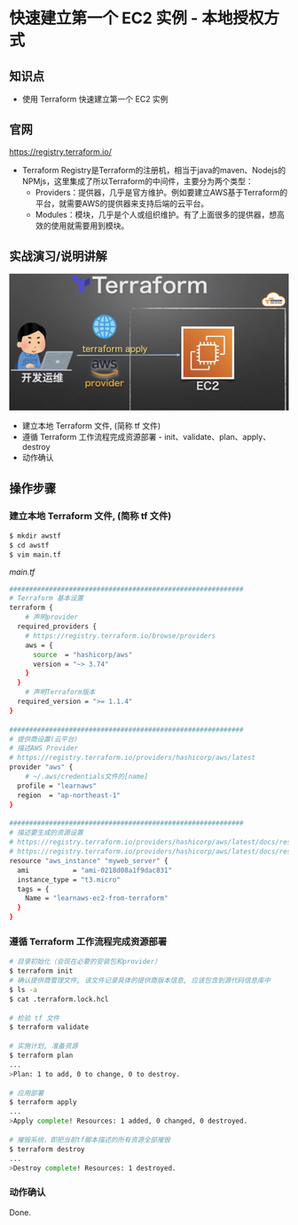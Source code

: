 快速建立第一个 EC2 实例 - 本地授权方式
=====================

## 知识点

* 使用 Terraform 快速建立第一个 EC2 实例

## 官网

https://registry.terraform.io/

* Terraform Registry是Terraform的注册机，相当于java的maven、Nodejs的NPMjs，这里集成了所以Terraform的中间件，主要分为两个类型：
  * Providers：提供器，几乎是官方维护。例如要建立AWS基于Terraform的平台，就需要AWS的提供器来支持后端的云平台。
  * Modules：模块，几乎是个人或组织维护。有了上面很多的提供器，想高效的使用就需要用到模块。

## 实战演习/说明讲解

![image-20230216211706063](assets/image-20230216211706063.png)

+ 建立本地 Terraform 文件, (简称 tf 文件)
+ 遵循 Terraform 工作流程完成资源部署 - init、validate、plan、apply、destroy
+ 动作确认

## 操作步骤

### 建立本地 Terraform 文件, (简称 tf 文件)

```bash
$ mkdir awstf
$ cd awstf
$ vim main.tf
```

*main.tf*

```bash
###########################################################
# Terraform 基本设置
terraform {
	# 声明provider
  required_providers {
  	# https://registry.terraform.io/browse/providers
    aws = {
      source  = "hashicorp/aws"
      version = "~> 3.74"
    }
  }
	# 声明Terraform版本
  required_version = ">= 1.1.4"
}

###########################################################
# 提供商设置(云平台)
# 描述AWS Provider
# https://registry.terraform.io/providers/hashicorp/aws/latest
provider "aws" {
	# ~/.aws/credentials文件的[name]
  profile = "learnaws"
  region  = "ap-northeast-1"
}

###########################################################
# 描述要生成的资源设置
# https://registry.terraform.io/providers/hashicorp/aws/latest/docs/resources/ami
# https://registry.terraform.io/providers/hashicorp/aws/latest/docs/resources/instance
resource "aws_instance" "myweb_server" {
  ami           = "ami-0218d08a1f9dac831"
  instance_type = "t3.micro"
  tags = {
    Name = "learnaws-ec2-from-terraform"
  }
}
```

### 遵循 Terraform 工作流程完成资源部署

```bash
# 目录初始化（会现在必要的安装包和provider）
$ terraform init
# 确认提供商管理文件, 该文件记录具体的提供商版本信息, 应该包含到源代码信息库中
$ ls -a
$ cat .terraform.lock.hcl

# 检验 tf 文件
$ terraform validate

# 实施计划, 准备资源
$ terraform plan
...
>Plan: 1 to add, 0 to change, 0 to destroy.

# 应用部署
$ terraform apply
...
>Apply complete! Resources: 1 added, 0 changed, 0 destroyed.

# 摧毁系统，即把当前tf脚本描述的所有资源全部摧毁
$ terraform destroy
...
>Destroy complete! Resources: 1 destroyed.
```

### 动作确认

Done.
